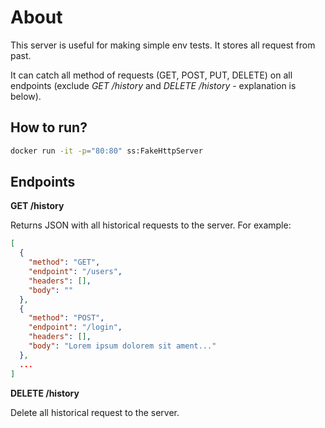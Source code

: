 # About

This server is useful for making simple env tests. It stores all request from past.

It can catch all method of requests (GET, POST, PUT, DELETE) on all endpoints 
(exclude _GET /history_ and _DELETE /history_ - explanation is below).

## How to run?
```bash
docker run -it -p="80:80" ss:FakeHttpServer
```

## Endpoints

**GET /history**

Returns JSON with all historical requests to the server. For example:
```json
[
  {
    "method": "GET",
    "endpoint": "/users",
    "headers": [],
    "body": ""
  },
  {
    "method": "POST",
    "endpoint": "/login",
    "headers": [],
    "body": "Lorem ipsum dolorem sit ament..."
  },
  ...
]
```

**DELETE /history**

Delete all historical request to the server.
